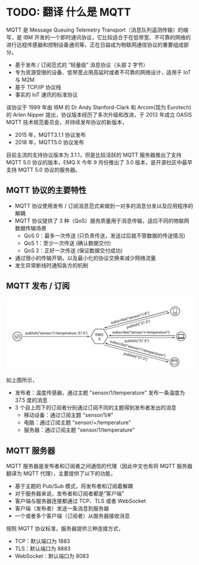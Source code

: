 # TODO: 翻译 什么是 MQTT

MQTT 是 Message Queuing Telemetry Transport（消息队列遥测传输）的缩写，是 IBM 开发的一个即时通讯协议，它比较适合于在低带宽、不可靠的网络的进行远程传感器和控制设备通讯等，正在日益成为物联网通信协议的重要组成部分。

- 基于发布 / 订阅范式的 “轻量级” 消息协议（头部 2 字节）
- 专为资源受限的设备、低带宽占用高延时或者不可靠的网络设计，适用于 IoT 与 M2M
- 基于 TCP/IP 协议栈
- 事实的 IoT 通讯的标准协议

该协议于 1999 年由 IBM 的 Dr Andy Stanford-Clark 和 Arcom(现为 Eurotech)的 Arlen Nipper 提出，协议版本经历了多次升级和改进，于 2013 年成立 OASIS MQTT 技术规范委员会，并持续发布协议的新版本，

- 2015 年，MQTT3.1.1 协议发布
- 2018 年，MQTT5.0 协议发布

目前主流的支持协议版本为 3.1.1，但是比较活跃的 MQTT 服务器推出了支持 MQTT 5.0 协议的版本，EMQ X 今年 9 月份推出了 3.0 版本，是开源社区中最早支持 MQTT 5.0 协议的服务器。

## MQTT 协议的主要特性

- MQTT 协议使用发布 / 订阅消息范式来做到一对多的消息分发以及应用程序的解耦 
- MQTT 协议提供了 3 种（QoS）服务质量用于消息传输，适应不同的物联网数据传输场景
  - QoS 0：最多一次传送 (只负责传送，发送过后就不管数据的传送情况) 
  - QoS 1：至少一次传送 (确认数据交付) 
  - QoS 2：正好一次传送 (保证数据交付成功) 
- 通过很小的传输开销，以及最小化的协议交换来减少网络流量 
- 发生异常断线时通知各方的机制 

## MQTT 发布 / 订阅

![订阅与发布](../assets/image-20180927222728201.png)

如上图所示，

- 发布者：温度传感器，通过主题 "sensor/1/temperature" 发布一条温度为 37.5 度的消息
- 3 个自上而下的订阅者分别通过订阅不同的主题得到发布者发出的消息
  - 移动设备：通过订阅主题 "sensor/1/#"
  - 电脑：通过订阅主题 "sensor/+/temperature"
  - 服务器：通过订阅主题 "sensor/1/temperature"

## MQTT 服务器

MQTT 服务器是发布者和订阅者之间通信的代理（因此中文也有将 MQTT 服务器翻译为 MQTT 代理），主要提供了以下的功能，

- 基于主题的 Pub/Sub 模式，将发布者和订阅着解耦
- 对于服务器来说，发布者和订阅者都是“客户端”
- 客户端与服务器连接都通过 TCP、TLS 或者 WebSocket
- 客户端（发布者）发送一条消息到服务器
- 一个或者多个客户端（订阅者）从服务器接收消息

按照 MQTT 协议标准，服务器提供三种连接方式，

- TCP：默认端口为 1883
- TLS：默认端口为 8883
- WebSocket：默认端口为 8083
